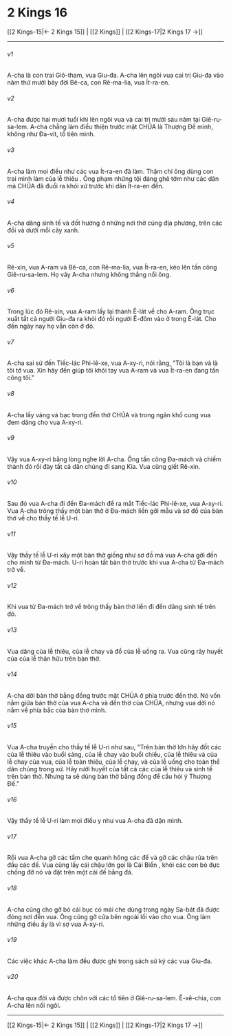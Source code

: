 # 2 Kings 16

[[2 Kings-15|← 2 Kings 15]] | [[2 Kings]] | [[2 Kings-17|2 Kings 17 →]]
***



###### v1 
A-cha là con trai Giô-tham, vua Giu-đa. A-cha lên ngôi vua cai trị Giu-đa vào năm thứ mười bảy đời Bê-ca, con Rê-ma-lia, vua Ít-ra-en. 

###### v2 
A-cha được hai mươi tuổi khi lên ngôi vua và cai trị mười sáu năm tại Giê-ru-sa-lem. A-cha chẳng làm điều thiện trước mặt CHÚA là Thượng Đế mình, không như Đa-vít, tổ tiên mình. 

###### v3 
A-cha làm mọi điều như các vua Ít-ra-en đã làm. Thậm chí ông dùng con trai mình làm của lễ thiêu . Ông phạm những tội đáng ghê tởm như các dân mà CHÚA đã đuổi ra khỏi xứ trước khi dân Ít-ra-en đến. 

###### v4 
A-cha dâng sinh tế và đốt hương ở những nơi thờ cúng địa phương, trên các đồi và dưới mỗi cây xanh. 

###### v5 
Rê-xin, vua A-ram và Bê-ca, con Rê-ma-lia, vua Ít-ra-en, kéo lên tấn công Giê-ru-sa-lem. Họ vây A-cha nhưng không thắng nổi ông. 

###### v6 
Trong lúc đó Rê-xin, vua A-ram lấy lại thành Ê-lát về cho A-ram. Ông trục xuất tất cả người Giu-đa ra khỏi đó rồi người Ê-đôm vào ở trong Ê-lát. Cho đến ngày nay họ vẫn còn ở đó. 

###### v7 
A-cha sai sứ đến Tiếc-lác Phi-lê-xe, vua A-xy-ri, nói rằng, "Tôi là bạn và là tôi tớ vua. Xin hãy đến giúp tôi khỏi tay vua A-ram và vua Ít-ra-en đang tấn công tôi." 

###### v8 
A-cha lấy vàng và bạc trong đền thờ CHÚA và trong ngân khố cung vua đem dâng cho vua A-xy-ri. 

###### v9 
Vậy vua A-xy-ri bằng lòng nghe lời A-cha. Ông tấn công Đa-mách và chiếm thành đó rồi đày tất cả dân chúng đi sang Kia. Vua cũng giết Rê-xin. 

###### v10 
Sau đó vua A-cha đi đến Đa-mách để ra mắt Tiếc-lác Phi-lê-xe, vua A-xy-ri. Vua A-cha trông thấy một bàn thờ ở Đa-mách liền gởi mẫu và sơ đồ của bàn thờ về cho thầy tế lễ U-ri. 

###### v11 
Vậy thầy tế lễ U-ri xây một bàn thờ giống như sơ đồ mà vua A-cha gởi đến cho mình từ Đa-mách. U-ri hoàn tất bàn thờ trước khi vua A-cha từ Đa-mách trở về. 

###### v12 
Khi vua từ Đa-mách trở về trông thấy bàn thờ liền đi đến dâng sinh tế trên đó. 

###### v13 
Vua dâng của lễ thiêu, của lễ chay và đổ của lễ uống ra. Vua cũng rảy huyết của của lễ thân hữu trên bàn thờ. 

###### v14 
A-cha dời bàn thờ bằng đồng trước mặt CHÚA ở phía trước đền thờ. Nó vốn nằm giữa bàn thờ của vua A-cha và đền thờ của CHÚA, nhưng vua dời nó nằm về phía bắc của bàn thờ mình. 

###### v15 
Vua A-cha truyền cho thầy tế lễ U-ri như sau, "Trên bàn thờ lớn hãy đốt các của lễ thiêu vào buổi sáng, của lễ chay vào buổi chiều, của lễ thiêu và của lễ chay của vua, của lễ toàn thiêu, của lễ chay, và của lễ uống cho toàn thể dân chúng trong xứ. Hãy rưới huyết của tất cả các của lễ thiêu và sinh tế trên bàn thờ. Nhưng ta sẽ dùng bàn thờ bằng đồng để cầu hỏi ý Thượng Đế." 

###### v16 
Vậy thầy tế lễ U-ri làm mọi điều y như vua A-cha đã dặn mình. 

###### v17 
Rồi vua A-cha gỡ các tấm che quanh hông các đế và gỡ các chậu rửa trên đầu các đế. Vua cũng lấy cái chậu lớn gọi là Cái Biển , khỏi các con bò đực chống đỡ nó và đặt trên một cái đế bằng đá. 

###### v18 
A-cha cũng cho gỡ bỏ cái bục có mái che dùng trong ngày Sa-bát đã được đóng nơi đền vua. Ông cũng gỡ cửa bên ngoài lối vào cho vua. Ông làm những điều ấy là vì sợ vua A-xy-ri. 

###### v19 
Các việc khác A-cha làm đều được ghi trong sách sử ký các vua Giu-đa. 

###### v20 
A-cha qua đời và được chôn với các tổ tiên ở Giê-ru-sa-lem. Ê-xê-chia, con A-cha lên nối ngôi.

***
[[2 Kings-15|← 2 Kings 15]] | [[2 Kings]] | [[2 Kings-17|2 Kings 17 →]]

